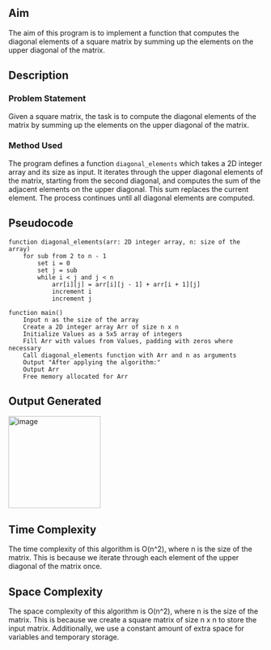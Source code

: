 ## Aim
The aim of this program is to implement a function that computes the diagonal elements of a square matrix by summing up the elements on the upper diagonal of the matrix.

## Description
### Problem Statement
Given a square matrix, the task is to compute the diagonal elements of the matrix by summing up the elements on the upper diagonal of the matrix.

### Method Used
The program defines a function `diagonal_elements` which takes a 2D integer array and its size as input. It iterates through the upper diagonal elements of the matrix, starting from the second diagonal, and computes the sum of the adjacent elements on the upper diagonal. This sum replaces the current element. The process continues until all diagonal elements are computed.

## Pseudocode
```
function diagonal_elements(arr: 2D integer array, n: size of the array)
    for sub from 2 to n - 1
        set i = 0
        set j = sub
        while i < j and j < n
            arr[i][j] = arr[i][j - 1] + arr[i + 1][j]
            increment i
            increment j

function main()
    Input n as the size of the array
    Create a 2D integer array Arr of size n x n
    Initialize Values as a 5x5 array of integers
    Fill Arr with values from Values, padding with zeros where necessary
    Call diagonal_elements function with Arr and n as arguments
    Output "After applying the algorithm:"
    Output Arr
    Free memory allocated for Arr

```
## Output Generated

<img width="182" alt="image" src="https://github.com/NAGPALADITI14/Algorithms_and_their_complexities/assets/138228231/8db75aea-6f5e-47ec-9399-0efaeadd7e1a">

## Time Complexity
The time complexity of this algorithm is O(n^2), where n is the size of the matrix. This is because we iterate through each element of the upper diagonal of the matrix once.

## Space Complexity
The space complexity of this algorithm is O(n^2), where n is the size of the matrix. This is because we create a square matrix of size n x n to store the input matrix. Additionally, we use a constant amount of extra space for variables and temporary storage.
